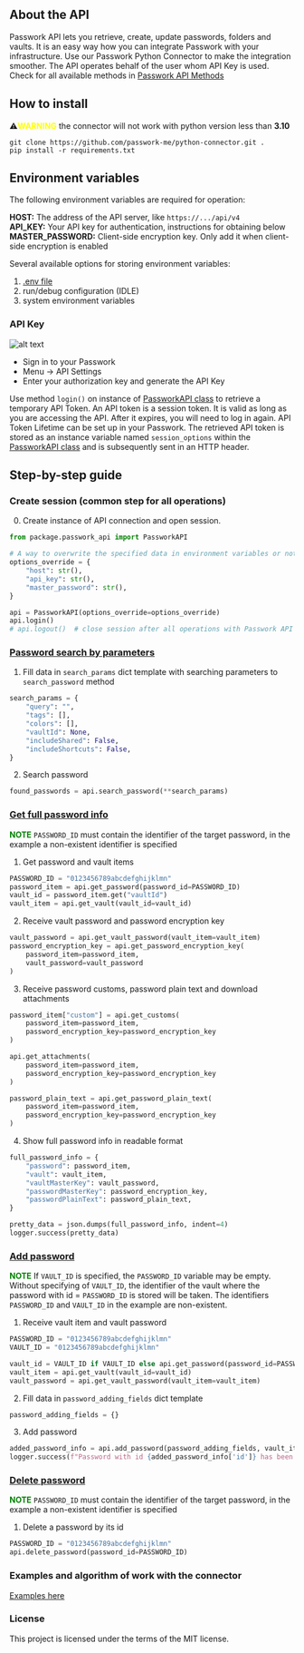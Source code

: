 ## About the API
Passwork API lets you retrieve, create, update passwords, folders and vaults. It is an easy way how you can integrate Passwork with your infrastructure. Use our Passwork Python Connector to make the integration smoother. The API operates behalf of the user whom API Key is used.
Check for all available methods in
[Passwork API Methods](passwork/passwork_api.py)

## How to install
⚠️<b style='color:YELLOW'>WARNING</b> the connector will not work with python version less than <b>3.10</b>
```shell script
git clone https://github.com/passwork-me/python-connector.git .
pip install -r requirements.txt
```

## Environment variables
The following environment variables are required for operation:

<b>HOST:</b> The address of the API server, like `https://.../api/v4` <br>
<b>API_KEY:</b> Your API key for authentication, instructions for obtaining below <br>
<b>MASTER_PASSWORD:</b> Client-side encryption key. Only add it when client-side encryption is enabled <br>

Several available options for storing environment variables: <br>
1) [.env file](./.env)
2) run/debug configuration (IDLE)
3) system environment variables

### API Key

![alt text](passwork/passwork.png)

- Sign in to your Passwork
- Menu → API Settings
- Enter your authorization key and generate the API Key

Use method `login()` on instance of [PassworkAPI class](passwork/passwork_api.py) to retrieve a temporary API Token.
An API token is a session token. It is valid as long as you are accessing the API. After it expires, you will need to log in again.
API Token Lifetime can be set up in your Passwork.
The retrieved API token is stored as an instance variable named `session_options` within the [PassworkAPI class](passwork/passwork_api.py) and is subsequently sent in an HTTP header.

## Step-by-step guide

### Create session (common step for all operations)
0. Create instance of API connection and open session.

```python
from package.passwork_api import PassworkAPI

# A way to overwrite the specified data in environment variables or not use environment variables at all
options_override = {
    "host": str(),
    "api_key": str(),
    "master_password": str(),
}

api = PassworkAPI(options_override=options_override)
api.login()
# api.logout()  # close session after all operations with Passwork API
```

### [Password search by parameters](passwork/examples/search_password.py)

1. Fill data in `search_params` dict template with searching parameters to `search_password` method

```python
search_params = {
    "query": "",
    "tags": [],
    "colors": [],
    "vaultId": None,
    "includeShared": False,
    "includeShortcuts": False,
}
```

2. Search password

```python
found_passwords = api.search_password(**search_params)
```


### [Get full password info](passwork/examples/get_password.py)
<b style='color:green'>NOTE</b> `PASSWORD_ID` must contain the identifier of the target password, in the example a non-existent identifier is specified
1. Get password and vault items
```python
PASSWORD_ID = "0123456789abcdefghijklmn"
password_item = api.get_password(password_id=PASSWORD_ID)
vault_id = password_item.get("vaultId")
vault_item = api.get_vault(vault_id=vault_id)
```

2. Receive vault password and password encryption key

```python
vault_password = api.get_vault_password(vault_item=vault_item)
password_encryption_key = api.get_password_encryption_key(
    password_item=password_item,
    vault_password=vault_password
)
```

3. Receive password customs, password plain text and download attachments 

```python
password_item["custom"] = api.get_customs(
    password_item=password_item,
    password_encryption_key=password_encryption_key
)

api.get_attachments(
    password_item=password_item,
    password_encryption_key=password_encryption_key
)

password_plain_text = api.get_password_plain_text(
    password_item=password_item,
    password_encryption_key=password_encryption_key
)
```

4. Show full password info in readable format

```python
full_password_info = {
    "password": password_item,
    "vault": vault_item,
    "vaultMasterKey": vault_password,
    "passwordMasterKey": password_encryption_key,
    "passwordPlainText": password_plain_text,
}

pretty_data = json.dumps(full_password_info, indent=4)
logger.success(pretty_data)
```

### [Add password](passwork/examples/add_password.py)
<b style='color:green'>NOTE</b> If `VAULT_ID` is specified, the `PASSWORD_ID` variable may be empty.
Without specifying of `VAULT_ID`, the identifier of the vault where the password with id = `PASSWORD_ID` is stored will be taken. 
The identifiers `PASSWORD_ID` and `VAULT_ID` in the example are non-existent.

1. Receive vault item and vault password
```python
PASSWORD_ID = "0123456789abcdefghijklmn"
VAULT_ID = "0123456789abcdefghijklmn"

vault_id = VAULT_ID if VAULT_ID else api.get_password(password_id=PASSWORD_ID)["vaultId"]
vault_item = api.get_vault(vault_id=vault_id)
vault_password = api.get_vault_password(vault_item=vault_item)
```

2. Fill data in `password_adding_fields` dict template
```python
password_adding_fields = {}
```

3. Add password
```python
added_password_info = api.add_password(password_adding_fields, vault_item, vault_password)
logger.success(f"Password with id {added_password_info['id']} has been added")
```

### [Delete password](passwork/examples/delete_password.py)
<b style='color:green'>NOTE</b> `PASSWORD_ID` must contain the identifier of the target password, in the example a non-existent identifier is specified

1. Delete a password by its id
```python
PASSWORD_ID = "0123456789abcdefghijklmn"
api.delete_password(password_id=PASSWORD_ID)
```

### Examples and algorithm of work with the connector
[Examples here](passwork/examples)


### License
This project is licensed under the terms of the MIT license.
